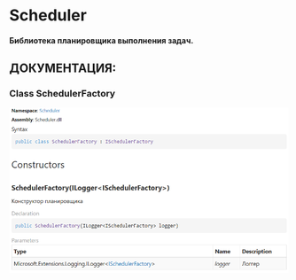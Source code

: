 # Scheduler
#### Библиотека планировщика выполнения задач.

## ДОКУМЕНТАЦИЯ:
### Class SchedulerFactory

 ![1](https://github.com/Presstomsk/AviaTickets/blob/main/Scheduler/docfx_project/_site/api/DocFX/1.png)


